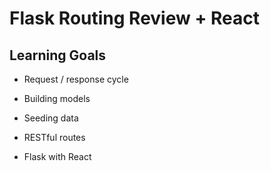 # Flask Routing Review + React

## Learning Goals

- Request / response cycle

- Building models

- Seeding data

- RESTful routes

- Flask with React